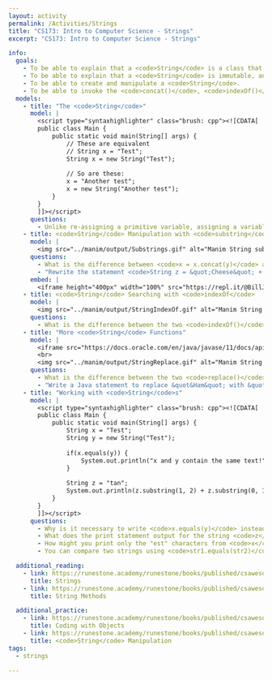 ```yaml
---
layout: activity
permalink: /Activities/Strings
title: "CS173: Intro to Computer Science - Strings"
excerpt: "CS173: Intro to Computer Science - Strings"

info:
  goals: 
    - To be able to explain that a <code>String</code> is a class that stores text and provides functionality that manipulates that text.
    - To be able to explain that a <code>String</code> is immutable, and that new memory is allocated for a <code>String</code> when it is modified.
    - To be able to create and manipulate a <code>String</code>.
    - To be able to invoke the <code>concat()</code>, <code>indexOf()</code>, <code>substring()</code> and <code>replace()</code> methods of a <code>String</code>.
  models:
    - title: "The <code>String</code>"
      model: |
        <script type="syntaxhighlighter" class="brush: cpp"><![CDATA[
        public class Main {
            public static void main(String[] args) {
                // These are equivalent
                // String x = "Test";
                String x = new String("Test");
                
                // So are these:
                x = "Another test";
                x = new String("Another test");
            }
        }
        ]]></script> 
      questions: 
        - Unlike re-assigning a primitive variable, assigning a variable to an object creates a new object.  A <code>String</code> is a class that allocates memory for and stores text. Since String text cannot be reassigned once it is allocated (and must be re-created instead), a <code>String</code> is called an <strong>immutable</strong> object.  Why can’t a <code>String</code> be re-assigned like an <code>int</code> or <code>double</code> can?
    - title: <code>String</code> Manipulation with <code>substring</code>
      model: |
        <img src="../manim/output/Substrings.gif" alt="Manim String substring Animation" />
      questions: 
        - What is the difference between <code>x = x.concat(y)</code> and <code>x = x + y</code> for <code>String</code> objects <code>x</code> and <code>y</code>?
        - "Rewrite the statement <code>String z = &quot;Cheese&quot; + &quot&Hamburger&quot;.substring(3);</code> using the <code>concat</code> function."
      embed: |
        <iframe height="400px" width="100%" src="https://repl.it/@BillJr99/JavaFirstExample?lite=true" scrolling="no" frameborder="no" allowtransparency="true" allowfullscreen="true" sandbox="allow-forms allow-pointer-lock allow-popups allow-same-origin allow-scripts allow-modals"></iframe>
    - title: <code>String</code> Searching with <code>indexOf</code>
      model: |
        <img src="../manim/output/StringIndexOf.gif" alt="Manim String indexOf Animation" />
      questions: 
        - What is the difference between the two <code>indexOf()</code> methods given above? How do you know which version you are calling from a program?
    - title: "More <code>String</code> Functions"
      model: |
        <iframe src="https://docs.oracle.com/en/java/javase/11/docs/api/java.base/java/lang/String.html" width="100%" height="700" scrolling="yes"></iframe>
        <br>
        <img src="../manim/output/StringReplace.gif" alt="Manim String replace Animation" />
      questions:
        - What is the difference between the two <code>replace()</code> methods given above?  How do you know which version you are calling from a program?
        - "Write a Java statement to replace &quot&Ham&quot; with &quot;Cheese&quot; in a <code>String</code> &quot;Hamburger&quot;"
    - title: "Working with <code>String</code>s"
      model: |
        <script type="syntaxhighlighter" class="brush: cpp"><![CDATA[
        public class Main {
            public static void main(String[] args) {
                String x = "Test";
                String y = new String("Test");
                
                if(x.equals(y)) {
                    System.out.println("x and y contain the same text!");
                }
                
                String z = "tan";
                System.out.println(z.substring(1, 2) + z.substring(0, 1));
            }
        }
        ]]></script> 
      questions: 
        - Why is it necessary to write <code>x.equals(y)</code> instead of <code>x == y</code> to check if two <code>String</code> objects contain the same text?       
        - What does the print statement output for the string <code>z</code>?
        - How might you print only the "est" characters from <code>x</code> using the <code>substring</code> method?
        - You can compare two strings using <code>str1.equals(str2)</code>.  Why do you think <code>str1 == str2</code> won't work?

  additional_reading:
    - link: https://runestone.academy/runestone/books/published/csawesome/Unit2-Using-Objects/topic-2-6-strings.htm	
      title: Strings
    - link: https://runestone.academy/runestone/books/published/csawesome/Unit2-Using-Objects/topic-2-7-string-methods.html
      title: String Methods

  additional_practice:
    - link: https://runestone.academy/runestone/books/published/csawesome/Unit2-Using-Objects/topic-2-12-practice-coding.html
      title: Coding with Objects
    - link: https://runestone.academy/runestone/books/published/csawesome/Unit4-Iteration/FRQstringScrambleA.html
      title: <code>String</code> Manipulation
tags:
  - strings
  
---
```



